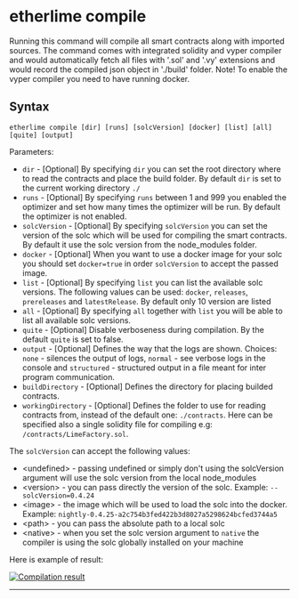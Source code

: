 etherlime compile
=================

Running this command will compile all smart contracts along with
imported sources. The command comes with integrated solidity and vyper
compiler and would automatically fetch all files with '.sol' and '.vy'
extensions and would record the compiled json object in './build'
folder. Note! To enable the vyper compiler you need to have running
docker.

Syntax
------

    etherlime compile [dir] [runs] [solcVersion] [docker] [list] [all] [quite] [output]

Parameters:

-   `dir` - [Optional] By specifying `dir` you can set the root
    directory where to read the contracts and place the build folder. By
    default `dir` is set to the current working directory `./`
-   `runs` - [Optional] By specifying `runs` between 1 and 999 you
    enabled the optimizer and set how many times the optimizer will be
    run. By default the optimizer is not enabled.
-   `solcVersion` - [Optional] By specifying `solcVersion` you can set
    the version of the solc which will be used for compiling the smart
    contracts. By default it use the solc version from the node\_modules
    folder.
-   `docker` - [Optional] When you want to use a docker image for your
    solc you should set `docker=true` in order `solcVersion` to accept
    the passed image.
-   `list` - [Optional] By specifying `list` you can list the available
    solc versions. The following values can be used: `docker`,
    `releases`, `prereleases` and `latestRelease`. By default only 10
    version are listed
-   `all` - [Optional] By specifying `all` together with `list` you will
    be able to list all available solc versions.
-   `quite` - [Optional] Disable verboseness during compilation. By the
    default `quite` is set to false.
-   `output` - [Optional] Defines the way that the logs are shown.
    Choices: `none` - silences the output of logs, `normal` - see
    verbose logs in the console and `structured` - structured output in
    a file meant for inter program communication.
-   `buildDirectory` - [Optional] Defines the directory for placing
    builded contracts.
-   `workingDirectory` - [Optional] Defines the folder to use for
    reading contracts from, instead of the default one: `./contracts`.
    Here can be specified also a single solidity file for compiling e.g:
    `/contracts/LimeFactory.sol`.

The `solcVersion` can accept the following values:

-   \<undefined\> - passing undefined or simply don't using the
    solcVersion argument will use the solc version from the local
    node\_modules
-   \<version\> - you can pass directly the version of the solc.
    Example: `--solcVersion=0.4.24`
-   \<image\> - the image which will be used to load the solc into the
    docker. Example:
    `nightly-0.4.25-a2c754b3fed422b3d8027a5298624bcfed3744a5`
-   \<path\> - you can pass the absolute path to a local solc
-   \<native\> - when you set the solc version argument to `native` the
    compiler is using the solc globally installed on your machine

Here is example of result:

[![Compilation
result](../_docs_static/CompilationResult.png)](../_images/CompilationResult.png)

* * * * *

